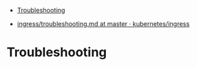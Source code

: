 


<!-- @import "[TOC]" {cmd="toc" depthFrom=1 depthTo=6 orderedList=false} -->
<!-- code_chunk_output -->

* [Troubleshooting](#troubleshooting)

<!-- /code_chunk_output -->


* [ingress/troubleshooting.md at master · kubernetes/ingress ](https://github.com/kubernetes/ingress/blob/master/docs/troubleshooting.md)

<!--
-----------------NOTICE------------------------
This file is referenced in code as
https://github.com/kubernetes/ingress/blob/master/docs/troubleshooting.md
Do not move it without providing redirects.
-----------------------------------------------
-->

# Troubleshooting


